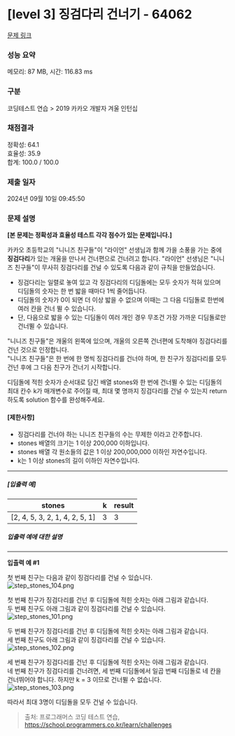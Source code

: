 # [level 3] 징검다리 건너기 - 64062 

[문제 링크](https://school.programmers.co.kr/learn/courses/30/lessons/64062) 

### 성능 요약

메모리: 87 MB, 시간: 116.83 ms

### 구분

코딩테스트 연습 > 2019 카카오 개발자 겨울 인턴십

### 채점결과

정확성: 64.1<br/>효율성: 35.9<br/>합계: 100.0 / 100.0

### 제출 일자

2024년 09월 10일 09:45:50

### 문제 설명

<p><strong>[본 문제는 정확성과 효율성 테스트 각각 점수가 있는 문제입니다.]</strong></p>

<p>카카오 초등학교의 "니니즈 친구들"이 "라이언" 선생님과 함께 가을 소풍을 가는 중에 <strong>징검다리</strong>가 있는 개울을 만나서 건너편으로 건너려고 합니다. "라이언" 선생님은 "니니즈 친구들"이 무사히 징검다리를 건널 수 있도록 다음과 같이 규칙을 만들었습니다.</p>

<ul>
<li>징검다리는 일렬로 놓여 있고 각 징검다리의 디딤돌에는 모두 숫자가 적혀 있으며 디딤돌의 숫자는 한 번 밟을 때마다 1씩 줄어듭니다.</li>
<li>디딤돌의 숫자가 0이 되면 더 이상 밟을 수 없으며 이때는 그 다음 디딤돌로 한번에 여러 칸을 건너 뛸 수 있습니다.</li>
<li>단, 다음으로 밟을 수 있는 디딤돌이 여러 개인 경우 무조건 가장 가까운 디딤돌로만 건너뛸 수 있습니다.</li>
</ul>

<p>"니니즈 친구들"은 개울의 왼쪽에 있으며, 개울의 오른쪽 건너편에 도착해야 징검다리를 건넌 것으로 인정합니다.<br>
"니니즈 친구들"은 한 번에 한 명씩 징검다리를 건너야 하며, 한 친구가 징검다리를 모두 건넌 후에 그 다음 친구가 건너기 시작합니다.</p>

<p>디딤돌에 적힌 숫자가 순서대로 담긴 배열 stones와 한 번에 건너뛸 수 있는 디딤돌의 최대 칸수 k가 매개변수로 주어질 때, 최대 몇 명까지 징검다리를 건널 수 있는지 return 하도록 solution 함수를 완성해주세요.</p>

<h4><strong>[제한사항]</strong></h4>

<ul>
<li>징검다리를 건너야 하는 니니즈 친구들의 수는 무제한 이라고 간주합니다.</li>
<li>stones 배열의 크기는 1 이상 200,000 이하입니다.</li>
<li>stones 배열 각 원소들의 값은 1 이상 200,000,000 이하인 자연수입니다.</li>
<li>k는 1 이상 stones의 길이 이하인 자연수입니다.</li>
</ul>

<hr>

<h5><strong>[입출력 예]</strong></h5>
<table class="table">
        <thead><tr>
<th>stones</th>
<th>k</th>
<th>result</th>
</tr>
</thead>
        <tbody><tr>
<td>[2, 4, 5, 3, 2, 1, 4, 2, 5, 1]</td>
<td>3</td>
<td>3</td>
</tr>
</tbody>
      </table>
<h5><strong>입출력 예에 대한 설명</strong></h5>

<hr>

<p><strong>입출력 예 #1</strong></p>

<p>첫 번째 친구는 다음과 같이 징검다리를 건널 수 있습니다.<br>
<img src="https://grepp-programmers.s3.ap-northeast-2.amazonaws.com/files/production/4560e242-cf83-4e77-a14c-174f3831499d/step_stones_104.png" title="" alt="step_stones_104.png"></p>

<p>첫 번째 친구가 징검다리를 건넌 후 디딤돌에 적힌 숫자는 아래 그림과 같습니다.<br>
두 번째 친구도 아래 그림과 같이 징검다리를 건널 수 있습니다.<br>
<img src="https://grepp-programmers.s3.ap-northeast-2.amazonaws.com/files/production/d64f29ac-3e35-4fd3-91fa-4d70e3b6c80a/step_stones_101.png" title="" alt="step_stones_101.png"></p>

<p>두 번째 친구가 징검다리를 건넌 후 디딤돌에 적힌 숫자는 아래 그림과 같습니다.<br>
세 번째 친구도 아래 그림과 같이 징검다리를 건널 수 있습니다.<br>
<img src="https://grepp-programmers.s3.ap-northeast-2.amazonaws.com/files/production/369bc8a1-7017-4135-a499-505247ab9cfc/step_stones_102.png" title="" alt="step_stones_102.png"></p>

<p>세 번째 친구가 징검다리를 건넌 후 디딤돌에 적힌 숫자는 아래 그림과 같습니다. <br>
네 번째 친구가 징검다리를 건너려면, 세 번째 디딤돌에서 일곱 번째 디딤돌로 네 칸을 건너뛰어야 합니다. 하지만 k = 3 이므로 건너뛸 수 없습니다.<br>
<img src="https://grepp-programmers.s3.ap-northeast-2.amazonaws.com/files/production/e44e0a83-e637-48ad-858c-4c135c3b078f/step_stones_103.png" title="" alt="step_stones_103.png"></p>

<p>따라서 최대 3명이 디딤돌을 모두 건널 수 있습니다.</p>


> 출처: 프로그래머스 코딩 테스트 연습, https://school.programmers.co.kr/learn/challenges
